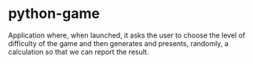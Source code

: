 # python-game
Application where, when launched, it asks the user to choose the level of difficulty of the game and then generates and presents, randomly, a calculation so that we can report the result.

